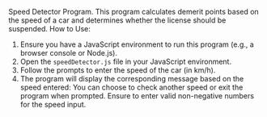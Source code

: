 Speed Detector Program.
This program calculates demerit points based on the speed of a car and determines whether the license should be suspended.
How to Use:
1. Ensure you have a JavaScript environment to run this program (e.g., a browser console or Node.js).
2. Open the `speedDetector.js` file in your JavaScript environment.
3. Follow the prompts to enter the speed of the car (in km/h).
4. The program will display the corresponding message based on the speed entered:
You can choose to check another speed or exit the program when prompted.
Ensure to enter valid non-negative numbers for the speed input.